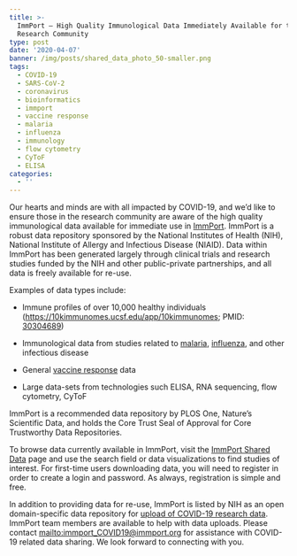 ```yaml
---
title: >-
  ImmPort – High Quality Immunological Data Immediately Available for the
  Research Community
type: post
date: '2020-04-07'
banner: /img/posts/shared_data_photo_50-smaller.png
tags:
  - COVID-19
  - SARS-CoV-2
  - coronavirus
  - bioinformatics
  - immport
  - vaccine response
  - malaria
  - influenza
  - immunology
  - flow cytometry
  - CyToF
  - ELISA
categories:
  - ''
---
```

Our hearts and minds are with all impacted by COVID-19, and we’d like to ensure those in the research community are aware of the high quality immunological data available for immediate use in [ImmPort](https://www.immport.org/shared/home). ImmPort is a robust data repository sponsored by the National Institutes of Health (NIH), National Institute of Allergy and Infectious Disease (NIAID). Data within ImmPort has been generated largely through clinical trials and research studies funded by the NIH and other public-private partnerships, and all data is freely available for re-use.

Examples of data types include:

* Immune profiles of over 10,000 healthy individuals (<https://10kimmunomes.ucsf.edu/app/10kimmunomes>; PMID: [30304689](https://www.ncbi.nlm.nih.gov/pubmed/30304689))



* Immunological data from studies related to [malaria](https://www.immport.org/shared/search?filters=study_2_condition_or_disease.condition_preferred:malaria), [influenza](https://www.immport.org/shared/search?filters=study_2_condition_or_disease.condition_preferred:influenza), and other infectious disease



* General [vaccine response](https://www.immport.org/shared/search?filters=study_categorization.research_focus:Vaccine%20Response) data



* Large data-sets from technologies such ELISA, RNA sequencing, flow cytometry, CyToF

ImmPort is a recommended data repository by PLOS One, Nature’s Scientific Data, and holds the Core Trust Seal of Approval for Core Trustworthy Data Repositories.

To browse data currently available in ImmPort, visit the [ImmPort Shared Data](https://www.immport.org/shared/home) page and use the search field or data visualizations to find studies of interest. For first-time users downloading data, you will need to register in order to create a login and password. As always, registration is simple and free.

In addition to providing data for re-use, ImmPort is listed by NIH as an open domain-specific data repository for [upload of COVID-19 research data](https://www.niaid.nih.gov/news-events/rapidly-share-discover-cite-covid-19-research-results). ImmPort team members are available to help with data uploads. Please contact <mailto:immport_COVID19@immport.org> for assistance with COVID-19 related data sharing. We look forward to connecting with you.
